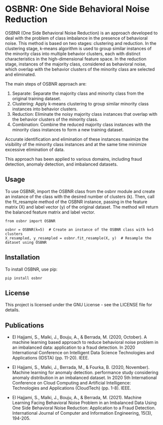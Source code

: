 # OSBNR: One Side Behavioral Noise Reduction

OSBNR (One Side Behavioral Noise Reduction) is an approach developed to deal with the problem of class imbalance in the presence of behavioral noise. This method is based on two stages: clustering and reduction. In the clustering stage, k-means algorithm is used to group similar instances of the minority class into multiple behavior clusters, each with distinct characteristics in the high-dimensional feature space. In the reduction stage, instances of the majority class, considered as behavioral noise, which overlap with the behavior clusters of the minority class are selected and eliminated.

The main steps of OSBNR approach are:

1. Separate: Separate the majority class and minority class from the original training dataset.
2. Clustering: Apply k-means clustering to group similar minority class instances into behavior clusters.
3. Reduction: Eliminate the noisy majority class instances that overlap with the behavior clusters of the minority class.
4. Combination: Combine the reduced majority class instances with the minority class instances to form a new training dataset.

Accurate identification and elimination of these instances maximize the visibility of the minority class instances and at the same time minimize excessive elimination of data.
  
This approach has been applied to various domains, including fraud detection, anomaly detection, and imbalanced datasets.

## Usage

To use OSBNR, import the OSBNR class from the osbnr module and create an instance of the class with the desired number of clusters (k). Then, call the fit_resample method of the OSBNR instance, passing in the feature matrix (X) and label vector (y) of the original dataset. The method will return the balanced feature matrix and label vector.

    from osbnr import OSBNR

    osbnr = OSBNR(k=5)  # Create an instance of the OSBNR class with k=5 clusters
    X_resampled, y_resampled = osbnr.fit_resample(X, y)  # Resample the dataset using OSBNR

## Installation

To install OSBNR, use pip:

    pip install osbnr

## License

This project is licensed under the GNU License - see the LICENSE file for details.

## Publications 

- El Hajjami, S., Malki, J., Bouju, A., & Berrada, M. (2020, October). A machine learning based approach to reduce behavioral noise problem in an imbalanced data: application to a fraud detection. In 2020 International Conference on Intelligent Data Science Technologies and Applications (IDSTA) (pp. 11-20). IEEE.

- El Hajjami, S., Malki, J., Berrada, M., & Fourka, B. (2020, November). Machine learning for anomaly detection. performance study considering anomaly distribution in an imbalanced dataset. In 2020 5th International Conference on Cloud Computing and Artificial Intelligence: Technologies and Applications (CloudTech) (pp. 1-8). IEEE.

- El Hajjami, S., Malki, J., Bouju, A., & Berrada, M. (2021). Machine Learning Facing Behavioral Noise Problem in an Imbalanced Data Using One Side Behavioral Noise Reduction: Application to a Fraud Detection. International Journal of Computer and Information Engineering, 15(3), 194-205.